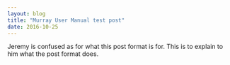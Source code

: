 ```yaml
---
layout: blog
title: "Murray User Manual test post"
date: 2016-10-25
---
```


Jeremy is confused as for what this post format is for. This is to explain to him what the post format does.
